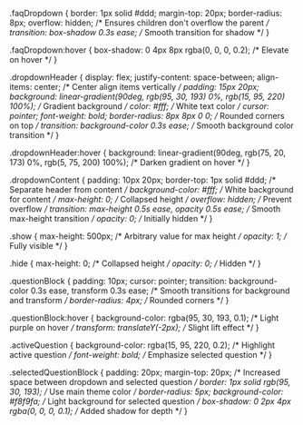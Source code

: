 .faqDropdown {
  border: 1px solid #ddd;
  margin-top: 20px;
  border-radius: 8px;
  overflow: hidden; /* Ensures children don't overflow the parent */
  transition: box-shadow 0.3s ease; /* Smooth transition for shadow */
}

.faqDropdown:hover {
  box-shadow: 0 4px 8px rgba(0, 0, 0, 0.2); /* Elevate on hover */
}

.dropdownHeader {
  display: flex;
  justify-content: space-between;
  align-items: center; /* Center align items vertically */
  padding: 15px 20px;
  background: linear-gradient(90deg, rgb(95, 30, 193) 0%, rgb(15, 95, 220) 100%); /* Gradient background */
  color: #fff; /* White text color */
  cursor: pointer;
  font-weight: bold;
  border-radius: 8px 8px 0 0; /* Rounded corners on top */
  transition: background-color 0.3s ease; /* Smooth background color transition */
}

.dropdownHeader:hover {
  background: linear-gradient(90deg, rgb(75, 20, 173) 0%, rgb(5, 75, 200) 100%); /* Darken gradient on hover */
}

.dropdownContent {
  padding: 10px 20px;
  border-top: 1px solid #ddd; /* Separate header from content */
  background-color: #fff; /* White background for content */
  max-height: 0; /* Collapsed height */
  overflow: hidden; /* Prevent overflow */
  transition: max-height 0.5s ease, opacity 0.5s ease; /* Smooth max-height transition */
  opacity: 0; /* Initially hidden */
}

.show {
  max-height: 500px; /* Arbitrary value for max height */
  opacity: 1; /* Fully visible */
}

.hide {
  max-height: 0; /* Collapsed height */
  opacity: 0; /* Hidden */
}

.questionBlock {
  padding: 10px;
  cursor: pointer;
  transition: background-color 0.3s ease, transform 0.3s ease; /* Smooth transitions for background and transform */
  border-radius: 4px; /* Rounded corners */
}

.questionBlock:hover {
  background-color: rgba(95, 30, 193, 0.1); /* Light purple on hover */
  transform: translateY(-2px); /* Slight lift effect */
}

.activeQuestion {
  background-color: rgba(15, 95, 220, 0.2); /* Highlight active question */
  font-weight: bold; /* Emphasize selected question */
}

.selectedQuestionBlock {
  padding: 20px;
  margin-top: 20px; /* Increased space between dropdown and selected question */
  border: 1px solid rgb(95, 30, 193); /* Use main theme color */
  border-radius: 5px;
  background-color: #f8f9fa; /* Light background for selected question */
  box-shadow: 0 2px 4px rgba(0, 0, 0, 0.1); /* Added shadow for depth */
}

